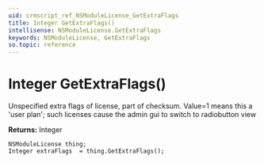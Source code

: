 ```yaml
---
uid: crmscript_ref_NSModuleLicense_GetExtraFlags
title: Integer GetExtraFlags()
intellisense: NSModuleLicense.GetExtraFlags
keywords: NSModuleLicense, GetExtraFlags
so.topic: reference
---
```


# Integer GetExtraFlags()

Unspecified extra flags of license, part of checksum. Value=1 means this a 'user plan'; such licenses cause the admin gui to switch to radiobutton view

**Returns:** Integer

```crmscript
NSModuleLicense thing;
Integer extraFlags  = thing.GetExtraFlags();
```

